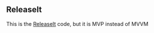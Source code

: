 ## ReleaseIt 
This is the [ReleaseIt](https://github.com/ForceTower/ReleaseIt) code, but it is MVP instead of MVVM
